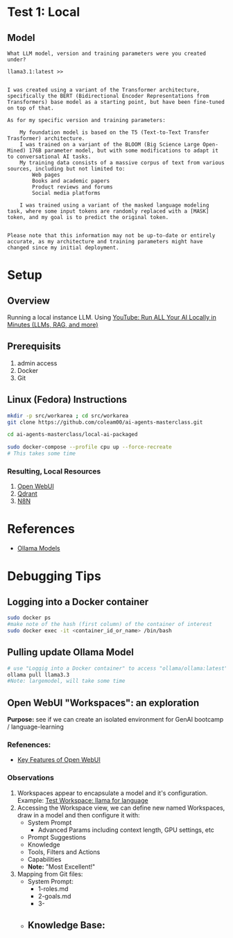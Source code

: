 
# Test 1: Local
## Model
```
What LLM model, version and training parameters were you created under? 
 
llama3.1:latest >>
 

I was created using a variant of the Transformer architecture, specifically the BERT (Bidirectional Encoder Representations from Transformers) base model as a starting point, but have been fine-tuned on top of that. 

As for my specific version and training parameters: 

    My foundation model is based on the T5 (Text-to-Text Transfer Trasformer) architecture.
    I was trained on a variant of the BLOOM (Big Science Large Open-Mined) 176B parameter model, but with some modifications to adapt it to conversational AI tasks.
    My training data consists of a massive corpus of text from various sources, including but not limited to:
        Web pages
        Books and academic papers
        Product reviews and forums
        Social media platforms
         
    I was trained using a variant of the masked language modeling task, where some input tokens are randomly replaced with a [MASK] token, and my goal is to predict the original token.
     

Please note that this information may not be up-to-date or entirely accurate, as my architecture and training parameters might have changed since my initial deployment. 

```




# Setup

## Overview

Running a local instance LLM. Using [YouTube: Run ALL Your AI Locally in Minutes (LLMs, RAG, and more)](https://www.youtube.com/watch?v=V_0dNE-H2gw&t=263s)

## Prerequisits
1. admin access
1. Docker
1. Git


## Linux (Fedora) Instructions
```BASH
mkdir -p src/workarea ; cd src/workarea
git clone https://github.com/coleam00/ai-agents-masterclass.git

cd ai-agents-masterclass/local-ai-packaged

sudo docker-compose --profile cpu up --force-recreate
# This takes some time

```

### Resulting, Local Resources
1. [Open WebUI](http://localhost:3000/auth)
1. [Qdrant](http://localhost:6333/dashboard#/tutorial/quickstart)
1. [N8N](http://localhost:5678/)



# References
- [Ollama Models](https://ollama.com/search)


# Debugging Tips

## Logging into a Docker container
```BASH
sudo docker ps
#make note of the hash (first column) of the container of interest
sudo docker exec -it <container_id_or_name> /bin/bash

```

## Pulling update Ollama Model
```BASH
# use "Loggig into a Docker container" to access "ollama/ollama:latest"
ollama pull llama3.3
#Note: largemodel, will take some time
```

## Open WebUI "Workspaces": an exploration
**Purpose:** see if we can create an isolated environment for GenAI bootcamp / language-learning

### Refenences:
- [Key Features of Open WebUI](https://docs.openwebui.com/features/)

### Observations
1. Workspaces appear to encapsulate a model and it's configuration. Example: [Test Workspace: llama for language](http://localhost:3000/?models=test-llama-31latest)
1. Accessing the Workspace view, we can define new named Workspaces, draw in a model and then configure it with:
   - System Prompt
     - Advanced Params including context length, GPU settings, etc
   - Prompt Suggestions
   - Knowledge
   - Tools, Filters and Actions
   - Capabilities
   - **Note:** "Most Excellent!"
1. Mapping from Git files:
   * System Prompt:  
      - 1-roles.md
      - 2-goals.md
      - 3-
   * Knowledge Base:
     - 


